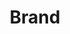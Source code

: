 ---
layout: component.njk
tags: 
    - legacy_components_it
key: brand-legacy_it
title: Brand
parent: basics-legacy_it
image: legacy/overview/brand.webp
keywords: 
order: 10
availablelanguages: 
    - de
    - en
---
